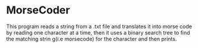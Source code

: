# MorseCoder

This program reads a string from a .txt file and translates it into morse code by reading one character at a time, then it uses a binary search tree to find the matching strin g(i.e morsecode) for the character and then prints.
